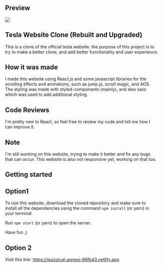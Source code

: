 ## Preview

![](./public/images/preview.gif)

## Tesla Website Clone (Rebuilt and Upgraded)

This is a clone of the official tesla website. the purpose of this project is to try to make a better clone,
and add better functionality and user experience.

## How it was made

I made this website using React.js and some javascript libraries for the scrolling effects and animations, such as jump.js, scroll magic, and AOS. The styling was made with styled-components (mainly), and also sass which was used to add additional styling.

## Code Reviews

I'm pretty new to React, so feel free to review my code and tell me how I can improve it.

## Note

I'm still working on this website, trying to make it better and fix any bugs that can occur.
This website is also not responsive yet, working on that too.

## Getting started

## Option1
To use this website, download the cloned repository and make sure to install all the dependencies using the command `npm install` (or yarn) in your terminal.

Run `npm start` (or yarn) to open the server.

Have fun ;)
## Option 2
Visit this link: https://quizzical-agnesi-66fb43.netlify.app
